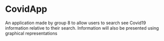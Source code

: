# CovidApp
An application made by group 8 to allow users to search see Covid19  information relative to their search.  Information will also be presented using graphical representations 
